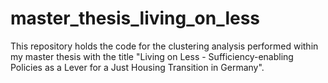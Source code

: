 # master_thesis_living_on_less
This repository holds the code for the clustering analysis performed within my master thesis with the title "Living on Less - Sufficiency-enabling Policies as a Lever for a Just Housing Transition in Germany".
